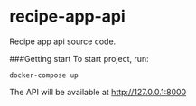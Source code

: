 # recipe-app-api
Recipe app api source code.

###Getting start
To start project, run:
```
docker-compose up
```
The API will be available at http://127.0.0.1:8000
